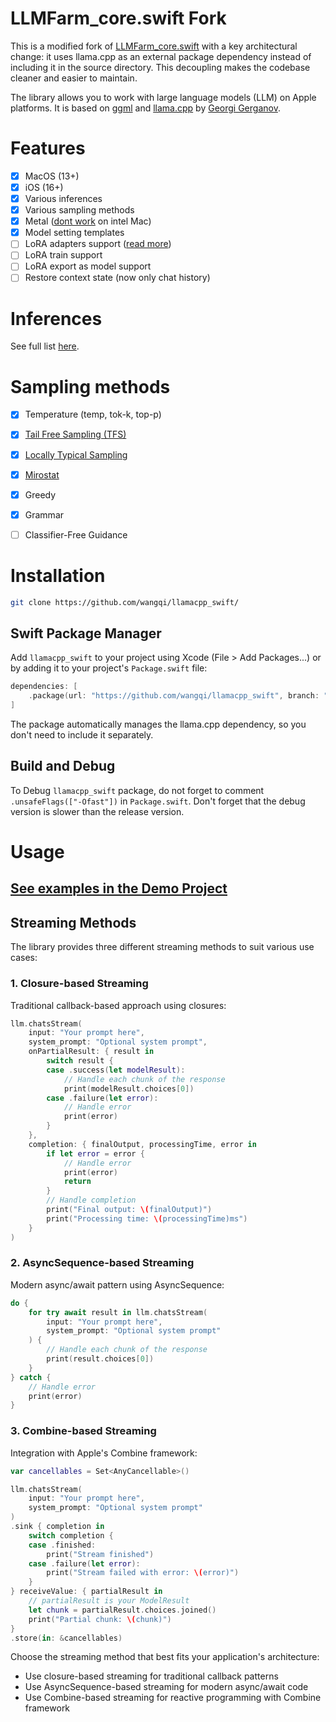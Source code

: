 # LLMFarm_core.swift Fork
This is a modified fork of [LLMFarm_core.swift](https://github.com/guinmoon/llmfarm_core.swift) with a key architectural change: it uses llama.cpp as an external package dependency instead of including it in the source directory. This decoupling makes the codebase cleaner and easier to maintain.

The library allows you to work with large language models (LLM) on Apple platforms. It is based on [ggml](https://github.com/ggerganov/ggml) and [llama.cpp](https://github.com/ggerganov/llama.cpp) by [Georgi Gerganov](https://github.com/ggerganov).

# Features

- [x] MacOS (13+)
- [x] iOS (16+)
- [x] Various inferences
- [x] Various sampling methods
- [x] Metal ([dont work](https://github.com/ggerganov/llama.cpp/issues/2407#issuecomment-1699544808) on intel Mac)
- [x] Model setting templates
- [ ] LoRA adapters support ([read more](https://github.com/guinmoon/LLMFarm/blob/main/lora.md))
- [ ] LoRA train support
- [ ] LoRA export as model support
- [ ] Restore context state (now only chat history) 

# Inferences

See full list [here](https://github.com/ggerganov/llama.cpp).
  
# Sampling methods
- [x] Temperature (temp, tok-k, top-p)
- [x] [Tail Free Sampling (TFS)](https://www.trentonbricken.com/Tail-Free-Sampling/)
- [x] [Locally Typical Sampling](https://arxiv.org/abs/2202.00666)
- [x] [Mirostat](https://arxiv.org/abs/2007.14966)
- [x] Greedy
- [x] Grammar 
- [ ] Classifier-Free Guidance


# Installation

```bash
git clone https://github.com/wangqi/llamacpp_swift/
```

## Swift Package Manager

Add `llamacpp_swift` to your project using Xcode (File > Add Packages...) or by adding it to your project's `Package.swift` file:

```swift
dependencies: [
    .package(url: "https://github.com/wangqi/llamacpp_swift", branch: "main")
]
```

The package automatically manages the llama.cpp dependency, so you don't need to include it separately.

## Build and Debug 

To Debug `llamacpp_swift` package, do not forget to comment `.unsafeFlags(["-Ofast"])` in `Package.swift`.
Don't forget that the debug version is slower than the release version.

# Usage

## [See examples in the Demo Project](/DemoProject)

## Streaming Methods

The library provides three different streaming methods to suit various use cases:

### 1. Closure-based Streaming

Traditional callback-based approach using closures:

```swift
llm.chatsStream(
    input: "Your prompt here",
    system_prompt: "Optional system prompt",
    onPartialResult: { result in
        switch result {
        case .success(let modelResult):
            // Handle each chunk of the response
            print(modelResult.choices[0])
        case .failure(let error):
            // Handle error
            print(error)
        }
    },
    completion: { finalOutput, processingTime, error in
        if let error = error {
            // Handle error
            print(error)
            return
        }
        // Handle completion
        print("Final output: \(finalOutput)")
        print("Processing time: \(processingTime)ms")
    }
)
```

### 2. AsyncSequence-based Streaming

Modern async/await pattern using AsyncSequence:

```swift
do {
    for try await result in llm.chatsStream(
        input: "Your prompt here",
        system_prompt: "Optional system prompt"
    ) {
        // Handle each chunk of the response
        print(result.choices[0])
    }
} catch {
    // Handle error
    print(error)
}
```

### 3. Combine-based Streaming

Integration with Apple's Combine framework:

```swift
var cancellables = Set<AnyCancellable>()

llm.chatsStream(
    input: "Your prompt here",
    system_prompt: "Optional system prompt"
)
.sink { completion in
    switch completion {
    case .finished:
        print("Stream finished")
    case .failure(let error):
        print("Stream failed with error: \(error)")
    }
} receiveValue: { partialResult in
    // partialResult is your ModelResult
    let chunk = partialResult.choices.joined()
    print("Partial chunk: \(chunk)")
}
.store(in: &cancellables)
```

Choose the streaming method that best fits your application's architecture:
- Use closure-based streaming for traditional callback patterns
- Use AsyncSequence-based streaming for modern async/await code
- Use Combine-based streaming for reactive programming with Combine framework

